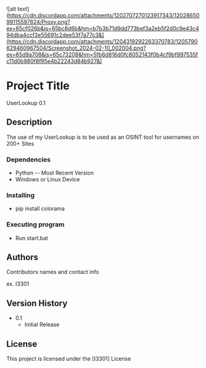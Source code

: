 ![alt text](https://cdn.discordapp.com/attachments/1202707270123917343/1202865099115597824/Proxy.png?ex=65cf026b&is=65bc8d6b&hm=b7b3b71d9dd773bef3a2eb5f2d0c9e43c494dba4ccf3e55691c2dee53f7a77c3&](https://cdn.discordapp.com/attachments/1204319292263370783/1205790629460967504/Screenshot_2024-02-10_002004.png?ex=65d9a708&is=65c73208&hm=5fb6d816d0fc8052143f0b4cf9bf997535fc11d0b980f8f95e4b22243d84b927&)

# Project Title

UserLookup 0.1

## Description

The use of my UserLookup is to be used as an OSINT tool for usernames on 200+ Sites

### Dependencies

* Python -- Most Recent Version
* Windows or Linux Device

### Installing

* pip install colorama

### Executing program

* Run start.bat

## Authors

Contributors names and contact info

ex. I3301  

## Version History

* 0.1
    * Initial Release

## License

This project is licensed under the [I3301] License
